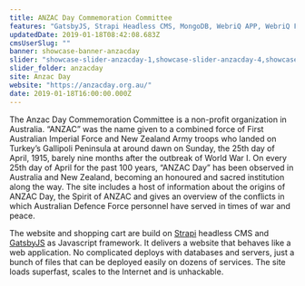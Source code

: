 ```yaml
---
title: ANZAC Day Commemoration Committee
features: "GatsbyJS, Strapi Headless CMS, MongoDB, WebriQ APP, WebriQ Forms"
updatedDate: 2019-01-18T08:42:08.683Z
cmsUserSlug: ""
banner: showcase-banner-anzacday
slider: "showcase-slider-anzacday-1,showcase-slider-anzacday-4,showcase-slider-anzacday-3,showcase-slider-anzacday-2"
slider_folder: anzacday
site: Anzac Day
website: "https://anzacday.org.au/"
date: 2019-01-18T16:00:00.000Z
---
```


The Anzac Day Commemoration Committee is a non-profit organization in Australia. “ANZAC” was the name given to a combined force of First Australian Imperial Force and New Zealand Army troops who landed on Turkey’s Gallipoli Peninsula at around dawn on Sunday, the 25th day of April, 1915, barely nine months after the outbreak of World War I. On every 25th day of April for the past 100 years, “ANZAC Day” has been observed in Australia and New Zealand, becoming an honoured and sacred institution along the way. The site includes a host of information about the origins of ANZAC Day, the Spirit of ANZAC and gives an overview of the conflicts in which Australian Defence Force personnel have served in times of war and peace.

The website and shopping cart are build on [Strapi](https://strapi.io/) headless CMS and [GatsbyJS](https://www.gatsbyjs.org/) as Javascript framework. It delivers a website that behaves like a web application. No complicated deploys with databases and servers, just a bunch of files that can be deployed easily on dozens of services. The site loads superfast, scales to the Internet and is unhackable.


